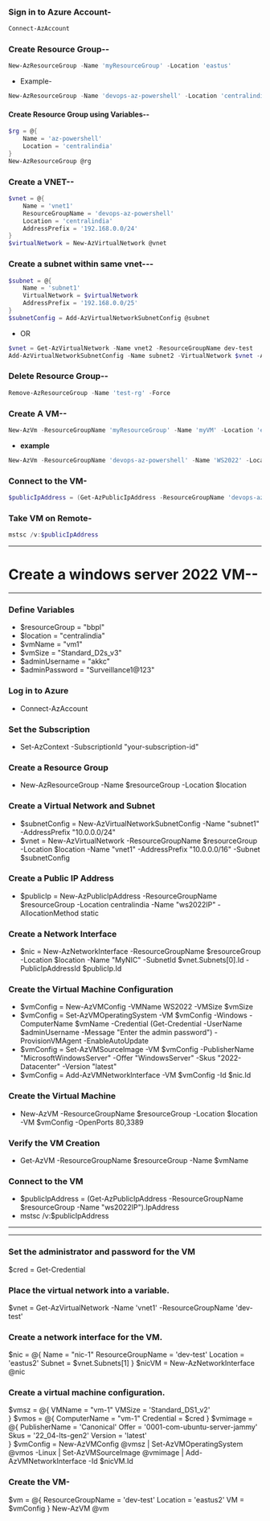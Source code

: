 ### Sign in to Azure Account-
```powershell
Connect-AzAccount
```
### Create Resource Group--
```powershell
New-AzResourceGroup -Name 'myResourceGroup' -Location 'eastus'
```
- Example-
```powershell
New-AzResourceGroup -Name 'devops-az-powershell' -Location 'centralindia'
```
  
#### Create Resource Group using Variables--
```powershell
$rg = @{
    Name = 'az-powershell'
    Location = 'centralindia'
}
New-AzResourceGroup @rg
```

### Create a VNET--
```powershell
$vnet = @{
    Name = 'vnet1'
    ResourceGroupName = 'devops-az-powershell'
    Location = 'centralindia'
    AddressPrefix = '192.168.0.0/24'
}
$virtualNetwork = New-AzVirtualNetwork @vnet
```

### Create a subnet within same vnet---
```powershell
$subnet = @{
    Name = 'subnet1'
    VirtualNetwork = $virtualNetwork
    AddressPrefix = '192.168.0.0/25'
}
$subnetConfig = Add-AzVirtualNetworkSubnetConfig @subnet
```
- OR
```powershell
$vnet = Get-AzVirtualNetwork -Name vnet2 -ResourceGroupName dev-test
Add-AzVirtualNetworkSubnetConfig -Name subnet2 -VirtualNetwork $vnet -AddressPrefix 192.168.4.0/25
```

### Delete Resource Group--
```powershell
Remove-AzResourceGroup -Name 'test-rg' -Force
```

### Create A VM--
```powershell
New-AzVm -ResourceGroupName 'myResourceGroup' -Name 'myVM' -Location 'eastus' -Image 'MicrosoftWindowsServer:WindowsServer:2022-datacenter-azure-edition:latest' -VirtualNetworkName 'myVnet' -SubnetName 'mySubnet' -SecurityGroupName 'myNetworkSecurityGroup' -PublicIpAddressName 'myPublicIpAddress' -OpenPorts 80,3389
```
- **example**
```powershell
New-AzVm -ResourceGroupName 'devops-az-powershell' -Name 'WS2022' -Location 'centralindia' -Image 'MicrosoftWindowsServer:WindowsServer:2022-datacenter-azure-edition:latest' -VirtualNetworkName 'vnet1' -SubnetName 'subnet1' -SecurityGroupName 'devops-nsg' -PublicIpAddressName 'ws2022ip' -OpenPorts 80,3389
```
### Connect to the VM-
```powershell
$publicIpAddress = (Get-AzPublicIpAddress -ResourceGroupName 'devops-az-powershell' -Name "ws2022ip").IpAddress
```
### Take VM on Remote- 
```powershell
mstsc /v:$publicIpAddress
```

****************************************************************************************************************************
# Create a windows server 2022 VM--
--------------------------------------------------------------------------------------------------------------------------------
### Define Variables
- $resourceGroup = "bbpl"
- $location = "centralindia"
- $vmName = "vm1"
- $vmSize = "Standard_D2s_v3"
- $adminUsername = "akkc"
- $adminPassword = "Surveillance1@123"

### Log in to Azure
- Connect-AzAccount

### Set the Subscription
- Set-AzContext -SubscriptionId "your-subscription-id"

### Create a Resource Group
- New-AzResourceGroup -Name $resourceGroup -Location $location

### Create a Virtual Network and Subnet
- $subnetConfig = New-AzVirtualNetworkSubnetConfig -Name "subnet1" -AddressPrefix "10.0.0.0/24"
- $vnet = New-AzVirtualNetwork -ResourceGroupName $resourceGroup -Location $location -Name "vnet1" -AddressPrefix "10.0.0.0/16" -Subnet $subnetConfig

### Create a Public IP Address
- $publicIp = New-AzPublicIpAddress -ResourceGroupName $resourceGroup -Location centralindia -Name "ws2022IP" -AllocationMethod static

### Create a Network Interface
- $nic = New-AzNetworkInterface -ResourceGroupName $resourceGroup -Location $location -Name "MyNIC" -SubnetId $vnet.Subnets[0].Id -PublicIpAddressId $publicIp.Id

### Create the Virtual Machine Configuration
- $vmConfig = New-AzVMConfig -VMName WS2022 -VMSize $vmSize
- $vmConfig = Set-AzVMOperatingSystem -VM $vmConfig -Windows -ComputerName $vmName -Credential (Get-Credential -UserName $adminUsername -Message "Enter the admin password") -ProvisionVMAgent -EnableAutoUpdate
- $vmConfig = Set-AzVMSourceImage -VM $vmConfig -PublisherName "MicrosoftWindowsServer" -Offer "WindowsServer" -Skus "2022-Datacenter" -Version "latest"
- $vmConfig = Add-AzVMNetworkInterface -VM $vmConfig -Id $nic.Id

### Create the Virtual Machine
- New-AzVM -ResourceGroupName $resourceGroup -Location $location -VM $vmConfig -OpenPorts 80,3389

### Verify the VM Creation
- Get-AzVM -ResourceGroupName $resourceGroup -Name $vmName

### Connect to the VM
- $publicIpAddress = (Get-AzPublicIpAddress -ResourceGroupName $resourceGroup -Name "ws2022IP").IpAddress
- mstsc /v:$publicIpAddress
***************************************************************************************************************************************
***************************************************************************************************************************************

### Set the administrator and password for the VM
$cred = Get-Credential

### Place the virtual network into a variable. ##
$vnet = Get-AzVirtualNetwork -Name 'vnet1' -ResourceGroupName 'dev-test'

### Create a network interface for the VM. ##
$nic = @{
    Name = "nic-1"
    ResourceGroupName = 'dev-test'
    Location = 'eastus2'
    Subnet = $vnet.Subnets[1]
}
$nicVM = New-AzNetworkInterface @nic

### Create a virtual machine configuration. ##
$vmsz = @{
    VMName = "vm-1"
    VMSize = 'Standard_DS1_v2'  
}
$vmos = @{
    ComputerName = "vm-1"
    Credential = $cred
}
$vmimage = @{
    PublisherName = 'Canonical'
    Offer = '0001-com-ubuntu-server-jammy'
    Skus = '22_04-lts-gen2'
    Version = 'latest'    
}
$vmConfig = New-AzVMConfig @vmsz | Set-AzVMOperatingSystem @vmos -Linux | Set-AzVMSourceImage @vmimage | Add-AzVMNetworkInterface -Id $nicVM.Id

### Create the VM-
$vm = @{
    ResourceGroupName = 'dev-test'
    Location = 'eastus2'
    VM = $vmConfig
}
New-AzVM @vm

